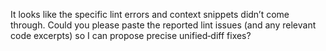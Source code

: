 It looks like the specific lint errors and context snippets didn’t come through. Could you please paste the reported lint issues (and any relevant code excerpts) so I can propose precise unified‑diff fixes?